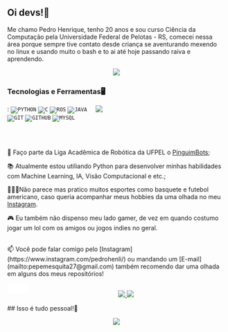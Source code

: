 ## Oi devs!🖖
Me chamo Pedro Henrique, tenho 20 anos e sou curso Ciência da Computação pela Universidade Federal de Pelotas - RS, comecei nessa área porque sempre tive contato desde criança se aventurando mexendo no linux e usando muito o bash e to ai até hoje passando raiva e aprendendo.

 
<p align="center">
  <img src="https://images.ctfassets.net/l3l0sjr15nav/4o6Nicy6NGYBbNXn2L2SUZ/117e2181d436fdd7a6afa5e1a29860fa/gifs_sao_legais.gif" width="350">
</p>


### Tecnologias e Ferramentas🖥️
: 
<img width="300px" align="right" src="![image](https://user-images.githubusercontent.com/81587883/229536160-2067f060-0721-4c11-8f5d-a9887b5b1a9a.png)">
<code><img width="40px" src="https://cdn.jsdelivr.net/gh/devicons/devicon/icons/python/python-original.svg" title = "PYTHON"/></code>
<code><img width="40px" src="https://cdn.jsdelivr.net/gh/devicons/devicon/icons/c/c-original.svg" title = "C"/></code>
<code><img width="40px" src="https://www.vectorlogo.zone/logos/ros/ros-icon.svg" title = "ROS"/></code>
<code><img width="40px" src="https://cdn.jsdelivr.net/gh/devicons/devicon/icons/java/java-original.svg" title = "JAVA"/></code>
<code><img width="40px" src="https://cdn.jsdelivr.net/gh/devicons/devicon/icons/git/git-original.svg" title = "GIT"/></code>
<code><img width="40px" src="https://cdn.jsdelivr.net/gh/devicons/devicon/icons/github/github-original.svg" title = "GITHUB"/></code>
<code><img width="40px" src="https://cdn.jsdelivr.net/gh/devicons/devicon/icons/mysql/mysql-original.svg" title = "MYSQL"/></code>

</br>
</br>

<div display="inline-block">
 <p align="left">🐧 Faço parte da Liga Acadêmica de Robótica da UFPEL o <a href="https://www.instagram.com/pinguimbots/">PinguimBots</a>;</p>
 <p align="left">📚 Atualmente estou utiliando Python para desenvolver minhas habilidades com Machine Learning, IA, Visão Computacional e etc.;</p>
 <p align="left">🏃🏾‍♂️Não parece mas pratico muitos esportes como basquete e futebol americano, caso queria acompanhar meus hobbies da uma olhada no meu <a href="https://www.instagram.com/pedrohenli/">Instagram</a>.
 <p align="left">🎮 Eu também não dispenso meu lado gamer, de vez em quando costumo jogar um lol com os amigos ou jogos indies no geral.</p>
</div>

</br>
📫 Você pode falar comigo pelo [Instagram](https://www.instagram.com/pedrohenli/) ou mandando um [E-mail](mailto:pepemesquita27@gmail.com) também recomendo dar uma olhada em alguns dos meus repositórios!

</br>

<a href="https://www.instagram.com/pedrohenli/" target="_blank"><img align="left" alt="Instagram" width="22px" src="https://github.com/Aakarsh-B/trying-repos/blob/master/insta.svg" />
<a href="https://www.linkedin.com/in/pedro-henrique-l-359a4b13b/" target="_blank"><img align="left" alt="LinkedIn" width="22px" src="https://github.com/Aakarsh-B/trying-repos/blob/master/linkedin.svg" />

##
<p align="center">
<a href="https://github.com/pepemesquita">
  <img height="180em" src="https://github-readme-stats-eight-theta.vercel.app/api?username=pepemesquita&show_icons=true&theme=algolia&include_all_commits=true&count_private=true"/>
  <img height="180em" src="https://github-readme-stats-eight-theta.vercel.app/api/top-langs/?username=pepemesquita&layout=compact&langs_count=8&theme=algolia"/>
</a>
</p>
 ## Isso é tudo pessoal!👋
<p align="center">
  <img src="https://media.tenor.com/xvo8-YQ78P0AAAAC/porky-pig.gif" width="350">
</p>
